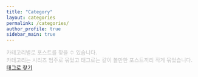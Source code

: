 ```yaml
---
title: "Category"
layout: categories
permalink: /categories/
author_profile: true
sidebar_main: true
---
```

<span style="color:silver">카테고리별로 포스트를 찾을 수 있습니다.  
카테고리는 시리즈 범주로 묶었고 태그로는 같이 볼만한 포스트끼리 작게 묶었습니다.</span>  
[태그로 찾기](/tags/)
<br>